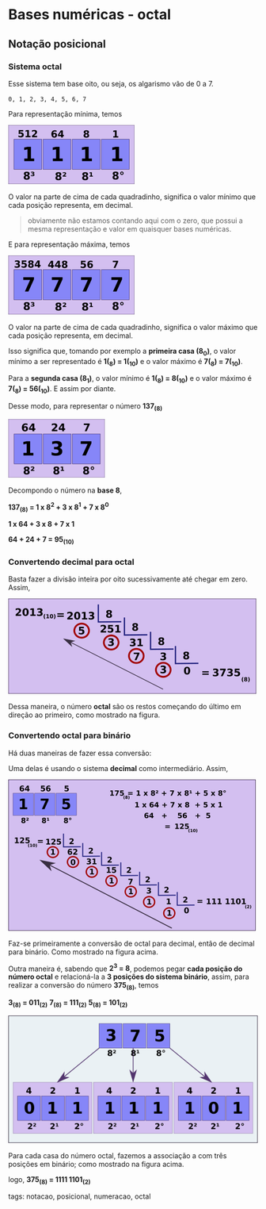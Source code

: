 # Bases numéricas - octal

## Notação posicional

### Sistema octal

Esse sistema tem base oito, ou seja, os algarismo vão de 0 a 7.

```
0, 1, 2, 3, 4, 5, 6, 7
```

Para representação mínima, temos

![representação octal mínima](img/p0002-0.png)

O valor na parte de cima de cada quadradinho, significa o valor mínimo que cada posição representa, em decimal.

> obviamente não estamos contando aqui com o zero, que possui a mesma representação e valor em quaisquer bases numéricas.

E para representação máxima, temos

![representação octal máxima](img/p0002-1.png)

O valor na parte de cima de cada quadradinho, significa o valor máximo que cada posição representa, em decimal.

Isso significa que, tomando por exemplo a **primeira casa (8<sub>0</sub>)**, o valor mínimo a ser representado é **1(<sub>8</sub>) = 1(<sub>10</sub>)** e o valor máximo é **7(<sub>8</sub>) = 7(<sub>10</sub>)**.

Para a **segunda casa (8<sub>1</sub>)**, o valor mínimo é **1(<sub>8</sub>) = 8(<sub>10</sub>)** e o valor máximo é **7(<sub>8</sub>) = 56(<sub>10</sub>)**. E assim por diante.

Desse modo, para representar o número **137<sub>(8)</sub>**

![137 octal](img/p0002-2.png)

Decompondo o número na **base 8**,

**137<sub>(8)</sub> = 1 x 8<sup>2</sup> + 3 x 8<sup>1</sup> + 7 x 8<sup>0</sup>**

**1 x 64 + 3 x 8 + 7 x 1**

**64 + 24 + 7 = 95<sub>(10)</sub>**

### Convertendo decimal para octal

Basta fazer a divisão inteira por oito sucessivamente até chegar em zero. Assim,

![divisão por oito](img/p0002-3.png)

Dessa maneira, o número **octal** são os restos começando do último em direção ao primeiro, como mostrado na figura.

### Convertendo octal para binário

Há duas maneiras de fazer essa conversão:

Uma delas é usando o sistema **decimal** como intermediário. Assim,

![conversão de octal, decimal, binário](img/p0002-4.png)

Faz-se primeiramente a conversão de octal para decimal, então de decimal para binário. Como mostrado na figura acima.

Outra maneira é, sabendo que **2<sup>3</sup> = 8**, podemos pegar **cada posição do número octal** e relacioná-la a **3 posições do sistema binário**, assim, para realizar a conversão do número **375<sub>(8)</sub>**, temos

**3<sub>(8)</sub> = 011<sub>(2)</sub>**
**7<sub>(8)</sub> = 111<sub>(2)</sub>**
**5<sub>(8)</sub> = 101<sub>(2)</sub>**

![conversão de octal para binário](img/p0002-5.png)

Para cada casa do número octal, fazemos a associação a com três posições em binário; como mostrado na figura acima.

logo, **375<sub>(8)</sub> = 1111 1101<sub>(2)</sub>**

tags: notacao, posicional, numeracao, octal
